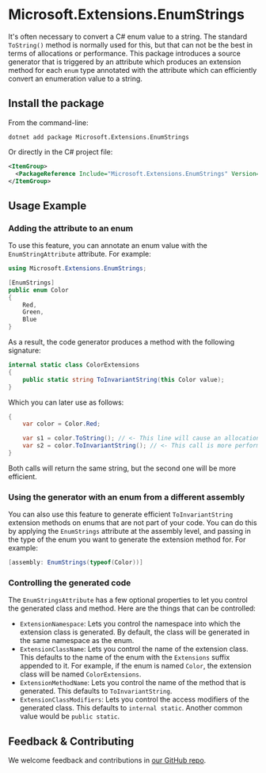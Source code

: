 # Microsoft.Extensions.EnumStrings

It's often necessary to convert a C# enum value to a string. The standard `ToString()` method is normally used for this, but that can not be the best in terms of allocations or performance. This package introduces a source generator that is triggered by an attribute which produces an extension method for each `enum` type annotated with the attribute which can efficiently convert an enumeration value to a string.

## Install the package

From the command-line:

```dotnetcli
dotnet add package Microsoft.Extensions.EnumStrings
```

Or directly in the C# project file:

```xml
<ItemGroup>
  <PackageReference Include="Microsoft.Extensions.EnumStrings" Version="[CURRENTVERSION]" />
</ItemGroup>
```

## Usage Example

### Adding the attribute to an enum

To use this feature, you can annotate an enum value with the `EnumStringAttribute` attribute. For example:

```csharp
using Microsoft.Extensions.EnumStrings;

[EnumStrings]
public enum Color
{
    Red,
    Green,
    Blue
}
```

As a result, the code generator produces a method with the following signature:

```csharp
internal static class ColorExtensions
{
    public static string ToInvariantString(this Color value);
}
```

Which you can later use as follows:

```csharp
{
    var color = Color.Red;

    var s1 = color.ToString(); // <- This line will cause an allocation and won't cache the result.
    var s2 = color.ToInvariantString(); // <- This call is more performant and won't cause a new allocation.
}
```

Both calls will return the same string, but the second one will be more efficient.

### Using the generator with an enum from a different assembly

You can also use this feature to generate efficient `ToInvariantString` extension methods on enums that are not part of your code. You can do this by applying the `EnumStrings` attribute at the assembly level, and passing in the type of the enum you want to generate the extension method for. For example:

```csharp
[assembly: EnumStrings(typeof(Color))]
```

### Controlling the generated code

The `EnumStringsAttribute` has a few optional properties to let you control the generated class and method. Here are the things that can be controlled:

- `ExtensionNamespace`: Lets you control the namespace into which the extension class is generated. By default, the class will be generated in the same namespace as the enum.
- `ExtensionClassName`: Lets you control the name of the extension class. This defaults to the name of the enum with the `Extensions` suffix appended to it. For example, if the enum is named `Color`, the extension class will be named `ColorExtensions`.
- `ExtensionMethodName`: Lets you control the name of the method that is generated. This defaults to `ToInvariantString`.
- `ExtensionClassModifiers`: Lets you control the access modifiers of the generated class. This defaults to `internal static`. Another common value would be `public static`.

## Feedback & Contributing

We welcome feedback and contributions in [our GitHub repo](https://github.com/dotnet/extensions).
